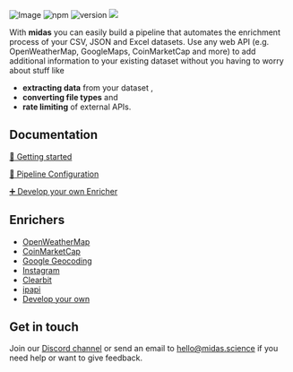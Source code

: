 
![Image](https://i.imgur.com/eggrY7G.png)
![npm](https://img.shields.io/npm/v/npm.svg?style=for-the-badge)
![version](https://img.shields.io/badge/version-0.1-blue.svg?Cache=true&style=for-the-badge)
[<img src="https://i.imgur.com/xID4Ncu.png">](https://discord.gg/zBYnHuN)

With **midas** you can easily build a pipeline that automates the enrichment process of your CSV, JSON and Excel datasets. Use any web API (e.g. OpenWeatherMap, GoogleMaps, CoinMarketCap and more) to add additional information to your existing dataset without you having to worry about stuff like

- **extracting data** from your dataset ,
- **converting file types** and
- **rate limiting** of external APIs.



## **Documentation**

[🚀 Getting started](https://github.com/midas-science/midas/wiki/Getting-Started)

[🔧 Pipeline Configuration](https://github.com/midas-science/midas/wiki/Pipeline-Configuration)

[➕ Develop your own Enricher](https://github.com/midas-science/midas/wiki/Develop-your-own-Enricher)



## **Enrichers**

- [OpenWeatherMap](https://github.com/midas-science/enricher-openweathermap)
- [CoinMarketCap](https://github.com/midas-science/enricher-coinmarketcap)
- [Google Geocoding](https://github.com/midas-science/enricher-googlegeocoding)
- [Instagram](https://github.com/midas-science/enricher-instagramlocation)
- [Clearbit](https://github.com/midas-science/enricher-clearbit)
- [ipapi](https://github.com/midas-science/enricher-ipapi)
- [Develop your own](https://github.com/midas-science/midas/wiki/Develop-your-own-Enricher)


## **Get in touch**
Join our [Discord channel](https://discord.gg/zBYnHuN) or send an email to hello@midas.science if you need help or want to give feedback.
